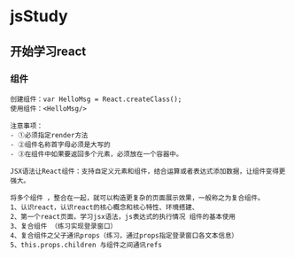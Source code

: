 # jsStudy 
## 开始学习react
### 组件

    创建组件：var HelloMsg = React.createClass();
    使用组件：<HelloMsg/>

    注意事项：
    - ①必须指定render方法
    - ②组件名称首字母必须是大写的
    - ③在组件中如果要返回多个元素，必须放在一个容器中。

    JSX语法让React组件：支持自定义元素和组件，结合运算或者表达式添加数据，让组件变得更强大。

    将多个组件 ，整合在一起，就可以构造更复杂的页面展示效果，一般称之为复合组件。
    1、认识react，认识react的核心概念和核心特性、环境搭建、
    2、第一个react页面，学习jsx语法，js表达式的执行情况 组件的基本使用
    3、复合组件 （练习实现登录窗口）
    4、复合组件之父子通讯props（练习，通过props指定登录窗口各文本信息）
    5、this.props.children 与组件之间通讯refs
